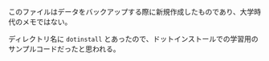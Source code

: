 このファイルはデータをバックアップする際に新規作成したものであり、大学時代のメモではない。

ディレクトリ名に `dotinstall` とあったので、ドットインストールでの学習用のサンプルコードだったと思われる。
